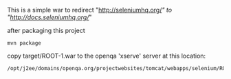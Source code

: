 This is a simple war to redirect "http://seleniumhq.org/*" to "http://docs.seleniumhq.org/*"

after packaging this project

    mvn package

copy target/ROOT-1.war to the openqa 'xserve' server at this location:

    /opt/j2ee/domains/openqa.org/projectwebsites/tomcat/webapps/selenium/ROOT.war
